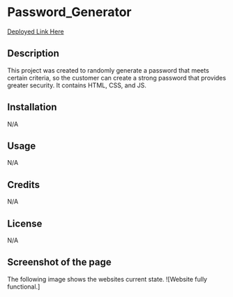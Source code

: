 # Password_Generator
[Deployed Link Here](https://donflores.github.io/Password_Generator/)

## Description

This project was created to randomly generate a password that meets certain criteria, so the customer can create a strong password that provides greater security. It contains HTML, CSS, and JS.

## Installation

N/A

## Usage

N/A

## Credits

N/A

## License

N/A

## Screenshot of the page

The following image shows the websites current state.
![Website fully functional.]